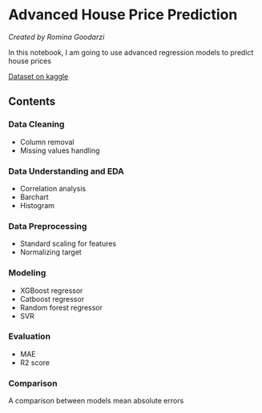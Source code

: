 # Advanced House Price Prediction

*Created by Romina Goodarzi*


In this notebook, I am going to use advanced regression models to predict house prices

[Dataset on kaggle](https://www.kaggle.com/datasets/shivachandel/kc-house-data)

## Contents
### Data Cleaning
* Column removal
* Missing values handling

### Data Understanding and EDA
* Correlation analysis
* Barchart
* Histogram

### Data Preprocessing
* Standard scaling for features
* Normalizing target

### Modeling
* XGBoost regressor
* Catboost regressor
* Random forest regressor
* SVR

### Evaluation
* MAE
* R2 score

### Comparison
A comparison between models mean absolute errors

